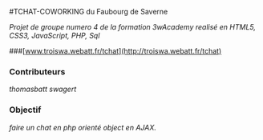 #TCHAT-COWORKING du Faubourg de Saverne

*Projet de groupe numero 4 de la formation 3wAcademy realisé en HTML5, CSS3, JavaScript, PHP, Sql*

###[www.troiswa.webatt.fr/tchat](http://troiswa.webatt.fr/tchat)

### Contributeurs 

*thomasbatt*
*swagert*

### Objectif

*faire un chat en php orienté object en AJAX.*

